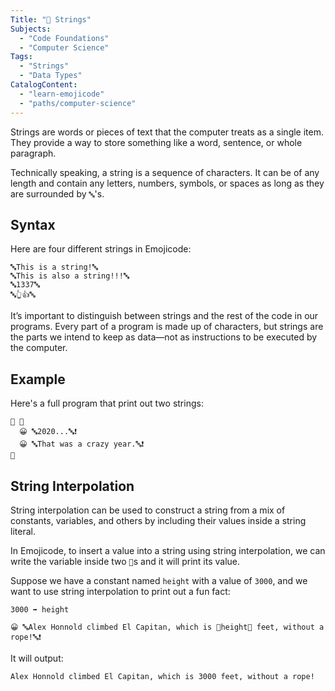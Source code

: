 ```yaml
---
Title: "🔡 Strings"
Subjects:
  - "Code Foundations"
  - "Computer Science"
Tags:
  - "Strings"
  - "Data Types"
CatalogContent:
  - "learn-emojicode"
  - "paths/computer-science"
---
```


Strings are words or pieces of text that the computer treats as a single item. They provide a way to store something like a word, sentence, or whole paragraph. 

Technically speaking, a string is a sequence of characters. It can be of any length and contain any letters, numbers, symbols, or spaces as long as they are surrounded by `🔤`'s.

## Syntax

Here are four different strings in Emojicode:

```shell
🔤This is a string!🔤
🔤This is also a string!!!🔤
🔤1337🔤
🔤👆👍🔤
```

It’s important to distinguish between strings and the rest of the code in our programs. Every part of a program is made up of characters, but strings are the parts we intend to keep as data—not as instructions to be executed by the computer.

## Example

Here's a full program that print out two strings:

```shell
🏁 🍇
  😀 🔤2020...🔤❗️
  😀 🔤That was a crazy year.🔤❗️
🍉
```

## String Interpolation

String interpolation can be used to construct a string from a mix of constants, variables, and others by including their values inside a string literal.

In Emojicode, to insert a value into a string using string interpolation, we can write the variable inside two `🧲`s and it will print its value.

Suppose we have a constant named `height` with a value of `3000`, and we want to use string interpolation to print out a fun fact:

```shell
3000 ➡️ height
 
😀 🔤Alex Honnold climbed El Capitan, which is 🧲height🧲 feet, without a rope!🔤❗️
```

It will output:

```shell
Alex Honnold climbed El Capitan, which is 3000 feet, without a rope!
```
